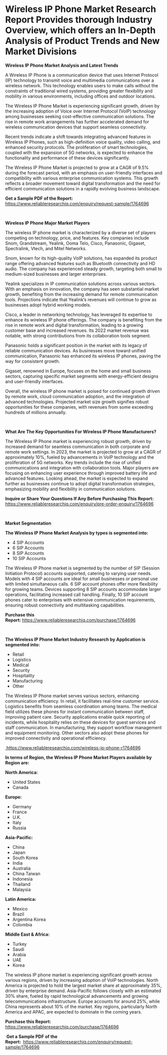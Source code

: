 <p><h1>Wireless IP Phone Market Research Report Provides thorough Industry Overview, which offers an In-Depth Analysis of Product Trends and New Market Divisions</h1></p><p><strong>Wireless IP Phone Market Analysis and Latest Trends</strong></p>
<p><p>A Wireless IP Phone is a communication device that uses Internet Protocol (IP) technology to transmit voice and multimedia communications over a wireless network. This technology enables users to make calls without the constraints of traditional wired systems, providing greater flexibility and mobility in various environments, including offices and outdoor locations. </p><p>The Wireless IP Phone Market is experiencing significant growth, driven by the increasing adoption of Voice over Internet Protocol (VoIP) technology among businesses seeking cost-effective communication solutions. The rise in remote work arrangements has further accelerated demand for wireless communication devices that support seamless connectivity. </p><p>Recent trends indicate a shift towards integrating advanced features in Wireless IP Phones, such as high-definition voice quality, video calling, and enhanced security protocols. The proliferation of smart technologies, coupled with the expansion of 5G networks, is expected to enhance the functionality and performance of these devices significantly. </p><p>The Wireless IP Phone Market is projected to grow at a CAGR of 9.5% during the forecast period, with an emphasis on user-friendly interfaces and compatibility with various enterprise communication systems. This growth reflects a broader movement toward digital transformation and the need for efficient communication solutions in a rapidly evolving business landscape.</p></p>
<p><strong>Get a Sample PDF of the Report:&nbsp;</strong> <a href="https://www.reliableresearchiq.com/enquiry/request-sample/1764696?utm_campaign=3510&utm_medium=2&utm_source=Github&utm_content=ia&utm_term=16042025&utm_id=wireless-ip-phone">https://www.reliableresearchiq.com/enquiry/request-sample/1764696</a></p>
<p>&nbsp;</p>
<p><strong>Wireless IP Phone Major Market Players</strong></p>
<p><p>The wireless IP phone market is characterized by a diverse set of players competing on technology, price, and features. Key companies include Snom, Grandstream, Yealink, Ooma Telo, Cisco, Panasonic, Gigaset, Spectralink, Vtech, and Mitel Networks. </p><p>Snom, known for its high-quality VoIP solutions, has expanded its product range offering advanced features such as Bluetooth connectivity and HD audio. The company has experienced steady growth, targeting both small to medium-sized businesses and larger enterprises. </p><p>Yealink specializes in IP communication solutions across various sectors. With an emphasis on innovation, the company has seen substantial market growth, benefiting from the increasing demand for remote communication tools. Projections indicate that Yealink’s revenues will continue to grow as businesses adopt hybrid working models.</p><p>Cisco, a leader in networking technology, has leveraged its expertise to enhance its wireless IP phone offerings. The company is benefiting from the rise in remote work and digital transformation, leading to a growing customer base and increased revenues. Its 2022 market revenue was notable, with strong contributions from its collaboration tools segment.</p><p>Panasonic holds a significant position in the market with its legacy of reliable communication devices. As businesses move toward unified communication, Panasonic has enhanced its wireless IP phones, paving the way for consistent growth. </p><p>Gigaset, renowned in Europe, focuses on the home and small business sectors, capturing specific market segments with energy-efficient designs and user-friendly interfaces. </p><p>Overall, the wireless IP phone market is poised for continued growth driven by remote work, cloud communication adoption, and the integration of advanced technologies. Projected market size growth signifies robust opportunities for these companies, with revenues from some exceeding hundreds of millions annually.</p></p>
<p>&nbsp;</p>
<p><strong>What Are The Key Opportunities For Wireless IP Phone Manufacturers?</strong></p>
<p><p>The Wireless IP Phone market is experiencing robust growth, driven by increased demand for seamless communication in both corporate and remote work settings. In 2023, the market is projected to grow at a CAGR of approximately 10%, fueled by advancements in VoIP technology and the proliferation of 5G networks. Key trends include the rise of unified communications and integration with collaboration tools. Major players are focusing on enhancing user experience through improved battery life and advanced features. Looking ahead, the market is expected to expand further as businesses continue to adopt digital transformation strategies, emphasizing mobility and flexibility in communication solutions.</p></p>
<p><strong>Inquire or Share Your Questions If Any Before Purchasing This Report:</strong> <a href="https://www.reliableresearchiq.com/enquiry/pre-order-enquiry/1764696?utm_campaign=3510&utm_medium=2&utm_source=Github&utm_content=ia&utm_term=16042025&utm_id=wireless-ip-phone">https://www.reliableresearchiq.com/enquiry/pre-order-enquiry/1764696</a></p>
<p>&nbsp;</p>
<p><strong>Market Segmentation</strong></p>
<p><strong>The Wireless IP Phone Market Analysis by types is segmented into:</strong></p>
<p><ul><li>4 SIP Accounts</li><li>6 SIP Accounts</li><li>8 SIP Accounts</li><li>10 SIP Accounts</li></ul></p>
<p><p>The Wireless IP Phone market is segmented by the number of SIP (Session Initiation Protocol) accounts supported, catering to varying user needs. Models with 4 SIP accounts are ideal for small businesses or personal use with limited simultaneous calls. 6 SIP account phones offer more flexibility for growing teams. Devices supporting 8 SIP accounts accommodate larger operations, facilitating increased call handling. Finally, 10 SIP account phones cater to enterprises with extensive communication requirements, ensuring robust connectivity and multitasking capabilities.</p></p>
<p><strong>Purchase this Report:&nbsp;</strong><a href="https://www.reliableresearchiq.com/purchase/1764696?utm_campaign=3510&utm_medium=2&utm_source=Github&utm_content=ia&utm_term=16042025&utm_id=wireless-ip-phone">https://www.reliableresearchiq.com/purchase/1764696</a></p>
<p>&nbsp;</p>
<p><strong>The Wireless IP Phone Market Industry Research by Application is segmented into:</strong></p>
<p><ul><li>Retail</li><li>Logistics</li><li>Medical</li><li>Security</li><li>Hospitality</li><li>Manufacturing</li><li>Other</li></ul></p>
<p><p>The Wireless IP Phone market serves various sectors, enhancing communication efficiency. In retail, it facilitates real-time customer service. Logistics benefits from seamless coordination among teams. The medical field utilizes these phones for instant communication between staff, improving patient care. Security applications enable quick reporting of incidents, while hospitality relies on these devices for guest services and staff communication. In manufacturing, they support workflow management and equipment monitoring. Other sectors also adopt these phones for improved connectivity and operational efficiency.</p></p>
<p><a href="https://www.reliableresearchiq.com/wireless-ip-phone-r1764696?utm_campaign=3510&utm_medium=2&utm_source=Github&utm_content=ia&utm_term=16042025&utm_id=wireless-ip-phone">&nbsp;https://www.reliableresearchiq.com/wireless-ip-phone-r1764696</a></p>
<p><strong>In terms of Region, the Wireless IP Phone Market Players available by Region are:</strong></p>
<p>
    <p> <strong> North America: </strong>
        <ul>
            <li>United States</li>
            <li>Canada</li>
        </ul>
        </p> 
    <p> <strong> Europe: </strong>
        <ul>
            <li>Germany</li>
            <li>France</li>
            <li>U.K.</li>
            <li>Italy</li>
            <li>Russia</li>
        </ul>
        </p> 
    <p> <strong> Asia-Pacific: </strong>
        <ul>
            <li>China</li>
            <li>Japan</li>
            <li>South Korea</li>
            <li>India</li>
            <li>Australia</li>
            <li>China Taiwan</li>
            <li>Indonesia</li>
            <li>Thailand</li>
            <li>Malaysia</li>
        </ul>
        </p> 
    <p> <strong> Latin America: </strong>
        <ul>
            <li>Mexico</li>
            <li>Brazil</li>
            <li>Argentina Korea</li>
            <li>Colombia</li>
        </ul>
        </p> 
    <p> <strong> Middle East & Africa: </strong>
        <ul>
            <li>Turkey</li>
            <li>Saudi</li>
            <li>Arabia</li>
            <li>UAE</li>
            <li>Korea</li>
        </ul>
    </p>
    </p>
<p><p>The wireless IP phone market is experiencing significant growth across various regions, driven by increasing adoption of VoIP technologies. North America is projected to hold the largest market share at approximately 35%, driven by enterprise demand. Asia-Pacific follows closely with an estimated 30% share, fueled by rapid technological advancements and growing telecommunications infrastructure. Europe accounts for around 25%, while China represents about 10% of the market. Key regions, particularly North America and APAC, are expected to dominate in the coming years.</p></p>
<p><strong>Purchase this Report: </strong><a href="https://www.reliableresearchiq.com/purchase/1764696?utm_campaign=3510&utm_medium=2&utm_source=Github&utm_content=ia&utm_term=16042025&utm_id=wireless-ip-phone">https://www.reliableresearchiq.com/purchase/1764696</a></p>
<p>&nbsp;<strong>Get a Sample PDF of the Report:&nbsp;&nbsp;</strong><a href="https://www.reliableresearchiq.com/enquiry/request-sample/1764696?utm_campaign=3510&utm_medium=2&utm_source=Github&utm_content=ia&utm_term=16042025&utm_id=wireless-ip-phone">https://www.reliableresearchiq.com/enquiry/request-sample/1764696</a></p>
<p><strong></strong></p>
<p><p></p><p></p><p></p></p>